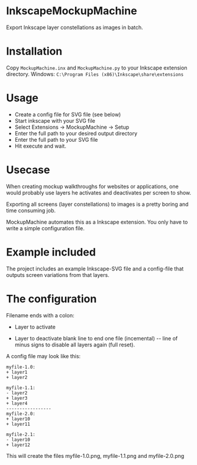 InkscapeMockupMachine
=====================

Export Inkscape layer constellations as images in batch.

Installation
============
Copy `MockupMachine.inx` and `MockupMachine.py` to your Inkscape extension directory.
Windows: `C:\Program Files (x86)\Inkscape\share\extensions`

Usage
=====
* Create a config file for SVG file (see below)
* Start inkscape with your SVG file
* Select Extensions -> MockupMachine -> Setup
* Enter the full path to your desired output directory
* Enter the full path to your SVG file
* Hit execute and wait.

Usecase
=======

When creating mockup walkthroughs for websites or applications, one would probably use layers he 
activates and deactivates per screen to show.

Exporting all screens (layer constellations) to images is a pretty boring and time consuming job.

MockupMachine automates this as a Inkscape extension. You only have to write a simple configuration file.

Example included
================

The project includes an example Inkscape-SVG file and a config-file that outputs screen variations from that layers.

The configuration
=================

Filename ends with a colon:
  + Layer to activate
  - Layer to deactivate
    blank line to end one file (incemental)
  -- line of minus signs to disable all layers again (full reset).

A config file may look like this:

    myfile-1.0:
    + layer1
    + layer2
    
    myfile-1.1:
    - layer2
    + layer3
    + layer4
    -----------------
    myfile-2.0:
    + layer10
    + layer11
    
    myfile-2.1:
    - layer10
    + layer12

This will create the files myfile-1.0.png, myfile-1.1.png and myfile-2.0.png


